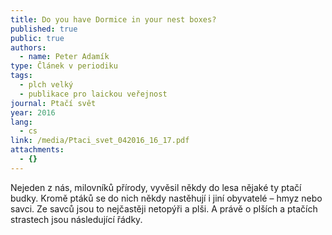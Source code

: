 ```yaml
---
title: Do you have Dormice in your nest boxes?
published: true
public: true
authors:
  - name: Peter Adamík
type: Článek v periodiku
tags:
  - plch velký
  - publikace pro laickou veřejnost
journal: Ptačí svět
year: 2016
lang:
  - cs
link: /media/Ptaci_svet_042016_16_17.pdf
attachments:
  - {}
---
```

Nejeden z nás, milovníků přírody, vyvěsil někdy do lesa
 nějaké ty ptačí budky. Kromě ptáků se do nich někdy
 nastěhují i jiní obyvatelé – hmyz nebo savci. Ze savců jsou
 to nejčastěji netopýři a plši. A právě o plších a ptačích
 strastech jsou následující řádky.
